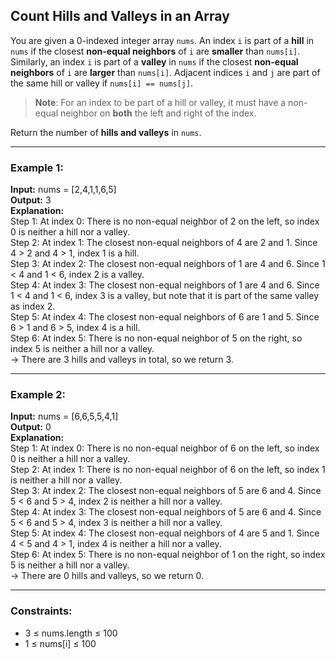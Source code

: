 ## Count Hills and Valleys in an Array

You are given a 0-indexed integer array `nums`. An index `i` is part of a **hill** in `nums` if the closest **non-equal neighbors** of `i` are **smaller** than `nums[i]`. Similarly, an index `i` is part of a **valley** in `nums` if the closest **non-equal neighbors** of `i` are **larger** than `nums[i]`. Adjacent indices `i` and `j` are part of the same hill or valley if `nums[i] == nums[j]`.

> **Note**: For an index to be part of a hill or valley, it must have a non-equal neighbor on **both** the left and right of the index.

Return the number of **hills and valleys** in `nums`.

---

### Example 1:  
**Input:** nums = [2,4,1,1,6,5]  
**Output:** 3  
**Explanation:**  
Step 1: At index 0: There is no non-equal neighbor of 2 on the left, so index 0 is neither a hill nor a valley.  
Step 2: At index 1: The closest non-equal neighbors of 4 are 2 and 1. Since 4 > 2 and 4 > 1, index 1 is a hill.  
Step 3: At index 2: The closest non-equal neighbors of 1 are 4 and 6. Since 1 < 4 and 1 < 6, index 2 is a valley.  
Step 4: At index 3: The closest non-equal neighbors of 1 are 4 and 6. Since 1 < 4 and 1 < 6, index 3 is a valley, but note that it is part of the same valley as index 2.  
Step 5: At index 4: The closest non-equal neighbors of 6 are 1 and 5. Since 6 > 1 and 6 > 5, index 4 is a hill.  
Step 6: At index 5: There is no non-equal neighbor of 5 on the right, so index 5 is neither a hill nor a valley.  
→ There are 3 hills and valleys in total, so we return 3.

---

### Example 2:  
**Input:** nums = [6,6,5,5,4,1]  
**Output:** 0  
**Explanation:**  
Step 1: At index 0: There is no non-equal neighbor of 6 on the left, so index 0 is neither a hill nor a valley.  
Step 2: At index 1: There is no non-equal neighbor of 6 on the left, so index 1 is neither a hill nor a valley.  
Step 3: At index 2: The closest non-equal neighbors of 5 are 6 and 4. Since 5 < 6 and 5 > 4, index 2 is neither a hill nor a valley.  
Step 4: At index 3: The closest non-equal neighbors of 5 are 6 and 4. Since 5 < 6 and 5 > 4, index 3 is neither a hill nor a valley.  
Step 5: At index 4: The closest non-equal neighbors of 4 are 5 and 1. Since 4 < 5 and 4 > 1, index 4 is neither a hill nor a valley.  
Step 6: At index 5: There is no non-equal neighbor of 1 on the right, so index 5 is neither a hill nor a valley.  
→ There are 0 hills and valleys, so we return 0.

---

### Constraints:

- 3 ≤ nums.length ≤ 100  
- 1 ≤ nums[i] ≤ 100
